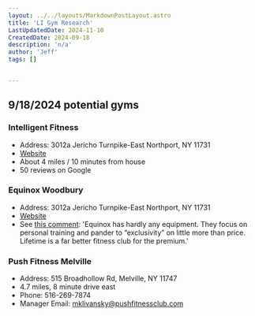 ```yaml
---
layout: ../../layouts/MarkdownPostLayout.astro
title: 'LI Gym Research'
LastUpdatedDate: 2024-11-10
CreatedDate: 2024-09-18
description: 'n/a'
author: 'Jeff'
tags: []


---
```



## 9/18/2024 potential gyms

### Intelligent Fitness
* Address: 3012a Jericho Turnpike-East Northport, NY 11731
* [Website](https://intelligentfitness.net/intelligent-fitness-reviews/)
* About 4 miles / 10 minutes from house
* 50 reviews on Google 


### Equinox Woodbury
* Address: 3012a Jericho Turnpike-East Northport, NY 11731
* [Website](https://www.equinox.com/clubs/new-york/long-island/woodbury)
* See [this comment](https://www.reddit.com/r/longisland/comments/12xu00f/comment/jhl1diw/): 'Equinox has hardly any equipment. They focus on personal training and pander to “exclusivity” on little more than price. Lifetime is a far better fitness club for the premium.'

### Push Fitness Melville
* Address: 515 Broadhollow Rd, Melville, NY 11747
* 4.7 miles, 8 minute drive east
* Phone: 516-269-7874
* Manager Email: mklivansky@pushfitnessclub.com
